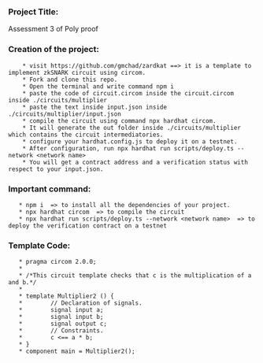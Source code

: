 ### Project Title:
Assessment 3 of Poly proof

### Creation of the project:
        * visit https://github.com/gmchad/zardkat ==> it is a template to implement zkSNARK circuit using circom.
        * Fork and clone this repo.
        * Open the terminal and write command npm i
        * paste the code of circuit.circom inside the circuit.circom inside ./circuits/multiplier
        * paste the text inside input.json inside ./circuits/multiplier/input.json
        * compile the circuit using command npx hardhat circom.
        * It will generate the out folder inside ./circuits/multiplier which contains the circuit intermediatories.
        * configure your hardhat.config.js to deploy it on a testnet.
        * After configuration, run npx hardhat run scripts/deploy.ts --network <network name>
        * You will get a contract address and a verification status with respect to your input.json.

### Important command: 
       * npm i  => to install all the dependencies of your project.
       * npx hardhat circom  => to compile the circuit
       * npx hardhat run scripts/deploy.ts --network <network name>  => to deploy the verification contract on a testnet

### Template Code:
       * pragma circom 2.0.0;
       * 
       * /*This circuit template checks that c is the multiplication of a and b.*/  
       *
       * template Multiplier2 () {  
       *        // Declaration of signals.  
       *        signal input a;  
       *        signal input b;  
       *        signal output c;  
       *        // Constraints.  
       *        c <== a * b;  
       * }
       * component main = Multiplier2();

